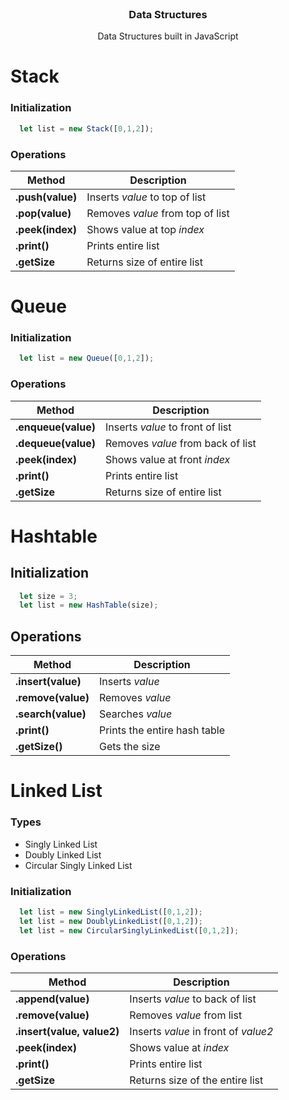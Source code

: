 <br />
<div align="center">
  <h3 align="center">Data Structures</h3>
  <p align="center">
    Data Structures built in JavaScript
  </p>
</div>

# Stack
### Initialization
```javascript
  let list = new Stack([0,1,2]);
```
### Operations
| Method    | Description      |
| -------- | --------------|
| **.push(value)**   | Inserts _value_ to top of list |
| **.pop(value)**   | Removes _value_ from top of list |
| **.peek(index)**   | Shows value at top _index_ |
| **.print()**   | Prints entire list |
| **.getSize**   | Returns size of entire list|

# Queue
### Initialization
```javascript
  let list = new Queue([0,1,2]);
```
### Operations
| Method    | Description      |
| -------- | --------------|
| **.enqueue(value)**   | Inserts _value_ to front of list |
| **.dequeue(value)**   | Removes _value_ from back of list |
| **.peek(index)**   | Shows value at front _index_ |
| **.print()**   | Prints entire list |
| **.getSize**   | Returns size of entire list|

# Hashtable
## Initialization
```javascript
  let size = 3;
  let list = new HashTable(size);
```
## Operations
| Method    | Description      |
| -------- | --------------|
| **.insert(value)**   | Inserts _value_ |
| **.remove(value)**   | Removes _value_ |
| **.search(value)**   | Searches _value_ |
| **.print()**   | Prints the entire hash table |
| **.getSize()**   | Gets the size|

# Linked List
### Types
* Singly Linked List
* Doubly Linked List
* Circular Singly Linked List
### Initialization
```javascript
  let list = new SinglyLinkedList([0,1,2]);
  let list = new DoublyLinkedList([0,1,2]);
  let list = new CircularSinglyLinkedList([0,1,2]);
```
### Operations
| Method    | Description      |
| -------- | --------------|
| **.append(value)**   | Inserts _value_ to back of list |
| **.remove(value)**   | Removes _value_ from list |
| **.insert(value, value2)**   | Inserts _value_ in front of _value2_ |
| **.peek(index)**   | Shows value at _index_ |
| **.print()**   | Prints entire list |
| **.getSize**   | Returns size of the entire list|

<!--
# Binary Search Tree
## Types
* Binary Search Tree
## Initialization
```javascript
  let list = new BinarySearchTree();
```
## Operations
| Method    | Description      |
| -------- | --------------|
| **.insert(value)**   | Inserts _value_ to tree |
| **.remove(value)**   | Removes _value_ from tree |
| **.search(value)**   | Searches _value_ in tree |
| **.printPreOrder()**   | Print values pre-ordered |
| **.printInOrder()**   | Print values in-ordered |
| **.printPostOrder()**   | Print values post-ordered |
| **.isFull**   | Returns _true_ if tree is a full binary tree |
| **.isComplete**   | Returns _true_ if tree is a completed binary tree |
| **.isPerfect**   | Returns _true_ if tree is a perfect binary tree |
| **.isBalanced**   | Returns _true_ if tree is a balanced binary tree |
|**.getHeight()**   | Returns height of tree |
|**.getRoot()**   | Returns root of tree |
-->
